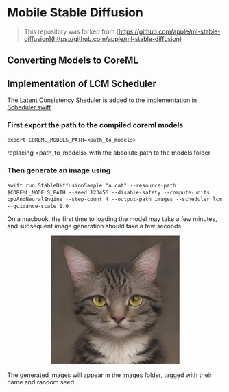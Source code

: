 # Mobile Stable Diffusion

> This repository was forked from [https://github.com/apple/ml-stable-diffusion](https://github.com/apple/ml-stable-diffusion)


## Converting Models to CoreML


## Implementation of LCM Scheduler

The Latent Consistency Sheduler is added to the implementation in [Scheduler.swift](swift/StableDiffusion/pipeline/Scheduler.swift)



### First export the path to the compiled coreml models

```
export COREML_MODELS_PATH=<path_to_models>
```
replacing <path_to_models> with the absolute path to the models folder


### Then generate an image using
```
swift run StableDiffusionSample "a cat" --resource-path $COREML_MODELS_PATH --seed 123456 --disable-safety --compute-units cpuAndNeuralEngine --step-count 4 --output-path images --scheduler lcm --guidance-scale 1.0
```

On a macbook, the first time to loading the model may take a few minutes, and subsequent image generation should take a few seconds.

<p align="center">
  <img src="images/a_cat.123456.final.png" width="300" height="300"/>
</p>

The generated images will appear in the [images](images) folder, tagged with their name and random seed
